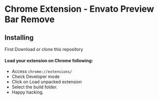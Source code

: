 # Chrome Extension - Envato Preview Bar Remove

## Installing

First Download or clone this repository

#### Load your extension on Chrome following:
- Access `chrome://extensions/`
- Check Developer mode
- Click on Load unpacked extension
- Select the build folder.
- Happy hacking.
